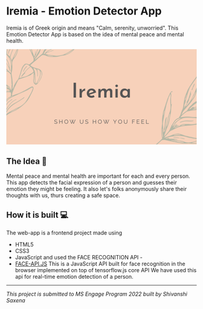 # Iremia - Emotion Detector App

Iremia is of Greek origin and means "Calm, serenity, unworried". This Emotion Detector App is based on the idea of mental peace and mental health.

![banner](./assets/banner.png)

## The Idea 💭
Mental peace and mental health are important for each and every person. This app detects the facial expression of a person and guesses their emotion they might be feeling. It also let's folks anonymously share their thoughts with us, thurs creating a safe space.

## How it is built 💻
The web-app is a frontend project made using
* HTML5
* CSS3
* JavaScript
and used the FACE RECOGNITION API -
* [FACE-API.JS](https://justadudewhohacks.github.io/face-api.js/docs/index.html)
This is a JavaScript API built for face recognition in the browser implemented on top of tensorflow.js core API
We have used this api for real-time emotion detection of a person.

<hr>

*This project is submitted to MS Engage Program 2022*
*built by Shivanshi Saxena*
